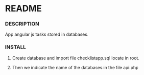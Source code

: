 # README

### DESCRIPTION

App angular js tasks stored in databases.


### INSTALL

1. Create database and import file checklistapp.sql locate in root. 

2. Then we indicate the name of the databases in the file api.php
